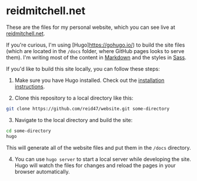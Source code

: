 # reidmitchell.net

These are the files for my personal website, which you can see live at [reidmitchell.net](http://reidmitchell.net).

If you're curious, I'm using [Hugo]https://gohugo.io/) to build the site files (which are located in the `/docs` folder, where GitHub pages looks to serve them). I'm writing most of the content in [Markdown](http://commonmark.org/) and the styles in [Sass](http://sass-lang.com/).

If you'd like to build this site locally, you can follow these steps:

1. Make sure you have Hugo installed. Check out the [installation instructions](https://gohugo.io/getting-started/installing/).

2. Clone this repository to a local directory like this:

```bash
git clone https://github.com/reid47/website.git some-directory
```

3. Navigate to the local directory and build the site:

```bash
cd some-directory
hugo
```

This will generate all of the website files and put them in the `/docs` directory.

4. You can use `hugo server` to start a local server while developing the site. Hugo will watch the files
for changes and reload the pages in your browser automatically.
